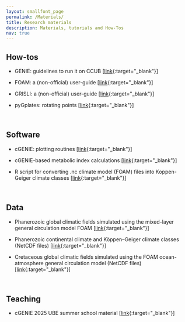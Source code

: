 ```yaml
---
layout: smallfont_page
permalink: /Materials/
title: Research materials
description: Materials, tutorials and How-Tos
nav: true
---
```


<h2>How-tos</h2>

- GENIE: guidelines to run it on CCUB [[link](https://alexpohl.github.io/GENIE_on_CCUB_howto/){:target="_blank"}]

- FOAM: a (non-official) user-guide [[link](https://alexpohl.github.io/FOAM_howto/){:target="_blank"}]

- GRISLI: a (non-official) user-guide [[link](https://alexpohl.github.io/GRISLI_howto/){:target="_blank"}]

- pyGplates: rotating points [[link](https://alexpohl.github.io/pyGplates_howto/){:target="_blank"}]

<p>&nbsp;</p>

<h2>Software</h2>

- cGENIE: plotting routines [[link](https://alexpohl.github.io/cGENIE_diags_howto){:target="_blank"}]

- cGENIE-based metabolic index calculations [[link](https://zenodo.org/record/7224943#.ZArhzOzMKWg){:target="_blank"}]

- R script for converting .nc climate model (FOAM) files into Koppen-Geiger climate classes [[link](https://www.nature.com/articles/s41467-021-24141-5#Sec15){:target="_blank"}]

<p>&nbsp;</p>

<h2>Data</h2>

- Phanerozoic global climatic fields simulated using the mixed-layer general circulation model FOAM [[link](https://zenodo.org/record/7220854){:target="_blank"}]

- Phanerozoic continental climate and Köppen–Geiger climate classes (NetCDF files) [[link](https://zenodo.org/record/6620748#.ZArg6-zMKWg){:target="_blank"}]

- Cretaceous global climatic fields simulated using the FOAM ocean-atmosphere general circulation model (NetCDF files) [[link](https://doi.pangaea.de/10.1594/PANGAEA.904255){:target="_blank"}]

<p>&nbsp;</p>

<h2>Teaching</h2>

- cGENIE 2025 UBE summer school material [[link](https://alexpohl.github.io/GENIE_summer_school_2025/){:target="_blank"}]

